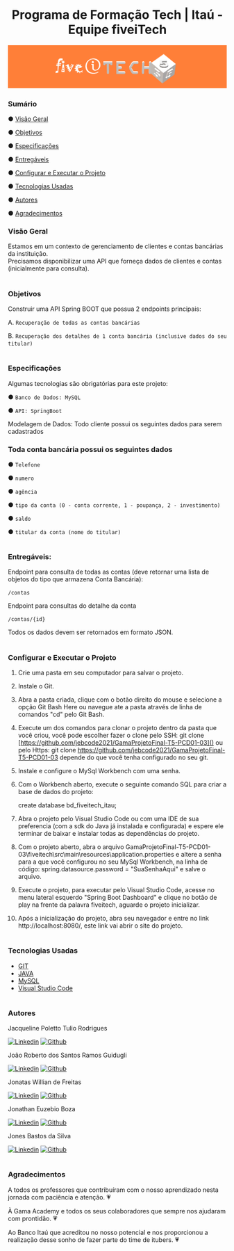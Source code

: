 # <div align="center"> Programa de Formação Tech | Itaú - Equipe fiveiTech </div>

  <div>
    <img src="imagens/cincoitech.png">
  </div>

### Sumário
● [Visão Geral](#visão-geral)

● [Objetivos](#objetivos)

● [Especificações](#especificações)

● [Entregáveis](#entregáveis)

● [Configurar e Executar o Projeto](#configurar-e-executar-o-projeto)

● [Tecnologias Usadas](#tecnologias-usadas)

● [Autores](#autores)

● [Agradecimentos](#agradecimentos)

### Visão Geral
Estamos em um contexto de gerenciamento de clientes e contas bancárias da instituição. <br>
Precisamos disponibilizar uma API que forneça dados de clientes e contas (inicialmente para
consulta).
#

### Objetivos
Construir uma API Spring BOOT que possua 2 endpoints principais: <br>

A. `Recuperação de todas as contas bancárias`

B. `Recuperação dos detalhes de 1 conta bancária (inclusive dados do seu titular)`
#

### Especificações
Algumas tecnologias são obrigatórias para este projeto: <br>

● `Banco de Dados: MySQL`

● `API: SpringBoot`

Modelagem de Dados: 
Todo cliente possui os seguintes dados para serem cadastrados

### Toda conta bancária possui os seguintes dados 

● `Telefone` 

● `numero`

● `agência`

● `tipo da conta (0 - conta corrente, 1 - poupança, 2 - investimento)`

● `saldo`

● `titular da conta (nome do titular)`
#

### Entregáveis:

Endpoint para consulta de todas as contas (deve retornar uma lista de objetos do tipo
que armazena Conta Bancária):

    /contas

Endpoint para consultas do detalhe da conta

    /contas/{id}

Todos os dados devem ser retornados em formato JSON.
#

### Configurar e Executar o Projeto
1. Crie uma pasta em seu computador para salvar o projeto.

2. Instale o Git.

3. Abra a pasta criada, clique com o botão direito do mouse e selecione a opção Git Bash Here ou navegue ate a pasta através de linha de comandos "cd" pelo Git Bash.

4. Execute um dos comandos para clonar o projeto dentro da pasta que você criou, você pode escolher fazer o clone pelo SSH: git clone [https://github.com/jebcode2021/GamaProjetoFinal-T5-PCD01-03]() ou pelo Https: git clone https://github.com/jebcode2021/GamaProjetoFinal-T5-PCD01-03 depende do que você tenha configurado no seu git.

5. Instale e configure o MySql Workbench com uma senha.

6. Com o Workbench aberto, execute o seguinte comando SQL para criar a base de dados do projeto: 

   create database bd_fiveitech_itau;

7. Abra o projeto pelo Visual Studio Code ou com uma IDE de sua preferencia (com a sdk do Java já instalada e configurada) e espere ele terminar de baixar e instalar todas as dependências do projeto.

8. Com o projeto aberto, abra o arquivo GamaProjetoFinal-T5-PCD01-03\fiveitech\src\main\resources\application.properties e altere a senha para a que você configurou no seu MySql Workbench, na linha de código: spring.datasource.password = "SuaSenhaAqui" e salve o arquivo.

9. Execute o projeto, para executar pelo Visual Studio Code, acesse no menu lateral esquerdo "Spring Boot Dashboard" e clique no botão de play na frente da palavra fiveitech, aguarde o projeto inicializar.

10. Após a inicialização do projeto, abra seu navegador e entre no link http://localhost:8080/, este link vai abrir o site do projeto.
#

### Tecnologias Usadas
- [GIT](https://git-scm.com/downloads)
- [JAVA](https://www.java.com/pt-BR/download/)
- [MySQL](https://www.mysql.com/downloads/)
- [Visual Studio Code](https://code.visualstudio.com/)
#

### Autores

<summary>Jacqueline Poletto Tulio Rodrigues</summary>

[![Linkedin](https://img.shields.io/badge/LinkedIn-0077B5?style=for-the-badge&logo=linkedin&logoColor=white)](https://www.linkedin.com/in/jacquelinepoletto/)
[![Github](https://img.shields.io/badge/GitHub-100000?style=for-the-badge&logo=github&logoColor=white)](https://github.com/jacquepoletto)

<summary>João Roberto dos Santos Ramos Guidugli</summary>

[![Linkedin](https://img.shields.io/badge/LinkedIn-0077B5?style=for-the-badge&logo=linkedin&logoColor=white)]()
[![Github](https://img.shields.io/badge/GitHub-100000?style=for-the-badge&logo=github&logoColor=white)](https://github.com/engjobe)

<summary>Jonatas Willian de Freitas</summary>

[![Linkedin](https://img.shields.io/badge/LinkedIn-0077B5?style=for-the-badge&logo=linkedin&logoColor=white)](https://www.linkedin.com/in/jonatas-willian-de-freitas/)
[![Github](https://img.shields.io/badge/GitHub-100000?style=for-the-badge&logo=github&logoColor=white)](https://github.com/jonataswf)

<summary>Jonathan Euzebio Boza</summary>

[![Linkedin](https://img.shields.io/badge/LinkedIn-0077B5?style=for-the-badge&logo=linkedin&logoColor=white)](https://www.linkedin.com/in/jonathaneboza/)
[![Github](https://img.shields.io/badge/GitHub-100000?style=for-the-badge&logo=github&logoColor=white)](https://github.com/jebcode2021)

<summary>Jones Bastos da Silva</summary>

[![Linkedin](https://img.shields.io/badge/LinkedIn-0077B5?style=for-the-badge&logo=linkedin&logoColor=white)](https://www.linkedin.com/in/jones/bastos-73b22372)
[![Github](https://img.shields.io/badge/GitHub-100000?style=for-the-badge&logo=github&logoColor=white)](https://github.com/jonesbastos)
#

### Agradecimentos
A todos os professores que contribuíram com o nosso aprendizado nesta jornada com paciência e atenção. :heartpulse:

À Gama Academy e todos os seus colaboradores que sempre nos ajudaram com prontidão. :heartpulse:

Ao Banco Itaú que acreditou no nosso potencial e nos proporcionou a realização desse sonho de fazer parte do time de itubers. :heartpulse:
